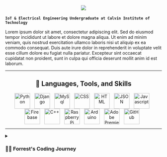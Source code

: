 <!--
**MoltenCrust/MoltenCrust** is a ✨ _special_ ✨ repository because its `README.md` (this file) appears on your GitHub profile.

Here are some ideas to get you started:

- 🔭 I’m currently working on ...
- 🌱 I’m currently learning ...
- 👯 I’m looking to collaborate on ...
- 🤔 I’m looking for help with ...
- 💬 Ask me about ...
- 📫 How to reach me: ...
- 😄 Pronouns: ...
- ⚡ Fun fact: ...
-->

<h1 align="center">
    <img src="https://readme-typing-svg.herokuapp.com/?font=Righteous&size=35&center=true&vCenter=true&width=500&height=70&duration=4000&lines=Hello+there!+👋;+I'm+Moses+Anthony+Kwik+😃;" />
</h1>

**`IoT & Electrical Engineering Undergraduate at Calvin Institute of Technology`**

Lorem ipsum dolor sit amet, consectetur adipiscing elit. Sed do eiusmod tempor incididunt ut labore et dolore magna aliqua. Ut enim ad minim veniam, quis nostrud exercitation ullamco laboris nisi ut aliquip ex ea commodo consequat. Duis aute irure dolor in reprehenderit in voluptate velit esse cillum dolore eu fugiat nulla pariatur. Excepteur sint occaecat cupidatat non proident, sunt in culpa qui officia deserunt mollit anim id est laborum.

---
<h2 align="center">🧰 Languages, Tools, and Skills</h3>
<div align="center">
   <img align="center" alt="Python" width="50px" style="padding-right:10px;" src="https://cdn.jsdelivr.net/gh/devicons/devicon/icons/python/python-plain.svg" />
   <img align="center" alt="Django" width="50px" style="padding-right:10px;" src="https://cdn.jsdelivr.net/gh/devicons/devicon@latest/icons/django/django-plain.svg" />
   <img align="center" alt="MySql" width="50px" style="padding-right:10px;" src="https://cdn.jsdelivr.net/gh/devicons/devicon@latest/icons/mysql/mysql-original.svg" />
   <img align="center" alt="CSS" width="50px" style="padding-right:10px;" src="https://cdn.jsdelivr.net/gh/devicons/devicon/icons/css3/css3-plain.svg" />
   <img align="center" alt="HTML" width="50px" style="padding-right:10px;" src="https://cdn.jsdelivr.net/gh/devicons/devicon/icons/html5/html5-plain.svg" />
   <img align="center" alt="JSON" width="50px" style="padding-right:10px;" src="https://cdn.jsdelivr.net/gh/devicons/devicon@latest/icons/json/json-original.svg" />
   <img align="center" alt="Javascript" width="50px" style="padding-right:10px;" src="https://cdn.jsdelivr.net/gh/devicons/devicon@latest/icons/javascript/javascript-plain.svg" />
   <img align="center" alt="Firebase" width="50px" style="padding-right:10px;" src="https://cdn.jsdelivr.net/gh/devicons/devicon@latest/icons/firebase/firebase-plain-wordmark.svg" />
   <img align="center" alt="C++" width="50px" style="padding-right:10px;" src="https://cdn.jsdelivr.net/gh/devicons/devicon@latest/icons/cplusplus/cplusplus-original.svg" />
   <img align="center" alt="Raspberry Pi" width="50px" style="padding-right:10px;" src="https://cdn.jsdelivr.net/gh/devicons/devicon@latest/icons/raspberrypi/raspberrypi-original.svg" />
   <img align="center" alt="Arduino" width="50px" style="padding-right:10px;" src="https://cdn.jsdelivr.net/gh/devicons/devicon@latest/icons/arduino/arduino-original.svg" />
   <img align="center" alt="Adobe Premiere Pro" width="50px" style="padding-right:10px;" src="https://cdn.jsdelivr.net/gh/devicons/devicon@latest/icons/premierepro/premierepro-original.svg" />
   <img align="center" alt="GitHub" width="50px" style="padding-right:10px;" src="https://cdn.jsdelivr.net/gh/devicons/devicon@latest/icons/github/github-original.svg" />
   <br />
</div>

---
<details>
 <summary><h3>👨‍💻 Forrest's Coding Journey</h3></summary>
   I started my coding journey as a naive computer science student with a passion to learn everything I could about this programming world - code, unix, linux, theory. And all the while, teaching myself iOS development with a dream to build my own app, but that soon got overshadowed by my desire to excel in Java. A desire that landed me a full-stack software engineering job upon graduation. However, I had another desire I had been pursuing throughout this time - YouTube content creation. I eventually ended up quitting my software engineering job to pursue YouTube full-time, and that has been my focus ever since. But there's something that's always bothered me about my journey - abandoning my dream of building my own app to pursue the safe route, a job. Now I've already taken the leap away from that safety net into this uncomfortable, unexplored world that it being a creator. And it worked out, but again, it became comfortable. It's easier to create a video than go out on a ledge and build my own product. I do have to eat, at the end of the day, but I think it's time. It's time to get uncomfortable again. I have a burning desire to get back on the horse, and fulfill that dream younger me had of building my own app, my own product. And in order to do that, I'll be implmementing a few measures to streamline my YouTube content to focus more time on fulfilling that dream - a dream that I'll be ready to tackle in 2023 due to the measure I'm putting in place now until the end of 2022. Don't wait up, because I'm coming.
